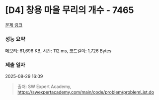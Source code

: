 # [D4] 창용 마을 무리의 개수 - 7465 

[문제 링크](https://swexpertacademy.com/main/code/problem/problemDetail.do?contestProbId=AWngfZVa9XwDFAQU) 

### 성능 요약

메모리: 61,696 KB, 시간: 112 ms, 코드길이: 1,726 Bytes

### 제출 일자

2025-08-29 16:09



> 출처: SW Expert Academy, https://swexpertacademy.com/main/code/problem/problemList.do